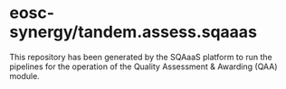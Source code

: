 <!--
SPDX-FileCopyrightText: Copyright contributors to the Software Quality Assurance as a Service (SQAaaS) project <sqaaas@ibergrid.eu>

SPDX-License-Identifier: GPL-3.0-only
-->

# eosc-synergy/tandem.assess.sqaaas
This repository has been generated by the SQAaaS platform to run the pipelines
for the operation of the
Quality Assessment & Awarding (QAA)
module.